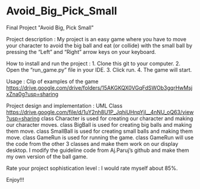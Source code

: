 # Avoid_Big_Pick_Small
Final Project "Avoid Big, Pick Small"

Project description : 
    My project is an easy game where you have to move your character to avoid the big ball and eat (or collide) with the small ball by
pressing the “Left” and “Right” arrow keys on your keyboard.

How to install and run the project : 
    1. Clone this git to your computer.
    2. Open the “run_game.py” file in your IDE.
    3. Click run.
    4. The game will start.

Usage :
    Clip of examples of the game https://drive.google.com/drive/folders/15AKGKQX0VGqFdSWOb3gqrHwMsjxZna0g?usp=sharing

Project design and implementation :
    UML Class https://drive.google.com/file/d/1uY2nh8U1P_JqhiUHnpYjl__4nNU_oQ63/view?usp=sharing
    class Character is used for creating our character and making our character moves.
    class BigBall is used for creating big balls and making them move.
    class SmallBall is used for creating small balls and making them move.
    class GameRun is used for running the game.
    class GameRun will use the code from the other 3 classes and make them work on our display desktop.
    I modify the guideline code from Aj.Paruj’s github and make them my own version of the ball game.

Rate your project sophistication level :
    I would rate myself about 85%.

Enjoy!!!
